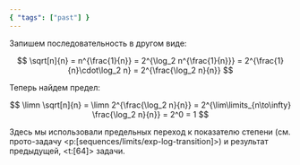 ```yaml
---
{ "tags": ["past"] }
---
```


Запишем последовательность в другом виде:

$$ \sqrt[n]{n} = n^{\frac{1}{n}} = 2^{\log_2 n^{\frac{1}{n}}} = 2^{\frac{1}{n}\cdot\log_2 n} = 2^{\frac{\log_2 n}{n}} $$

Теперь найдем предел:

$$ \limn \sqrt[n]{n} = \limn 2^{\frac{\log_2 n}{n}} = 2^{\lim\limits_{n\to\infty} \frac{\log_2 n}{n}} = 2^0 = 1 $$

Здесь мы использовали предельных переход к показателю степени (см. прото-задачу <p:[sequences/limits/exp-log-transition]>) и результат предыдущей, <t:[64]> задачи.